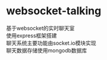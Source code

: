 # websocket-talking
基于websocket的实时聊天室<br>
使用express框架搭建<br>
聊天系统主要功能由socket.io模块实现<br>
聊天数据存储使用mongodb数据库
